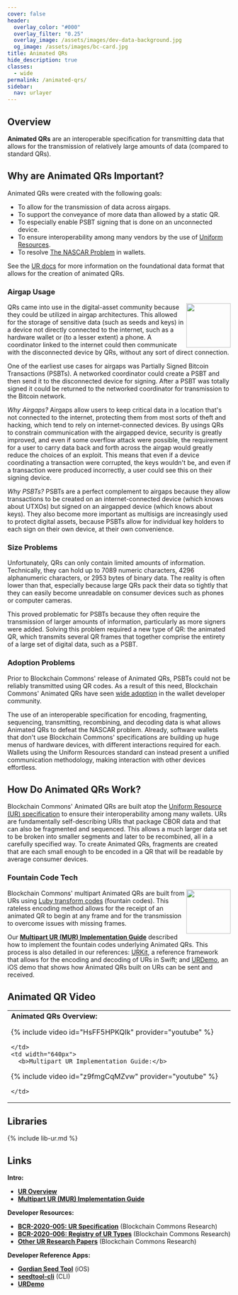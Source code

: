 ```yaml
---
cover: false
header:
  overlay_color: "#000"
  overlay_filter: "0.25"
  overlay_image: /assets/images/dev-data-background.jpg
  og_image: /assets/images/bc-card.jpg
title: Animated QRs
hide_description: true
classes:
  - wide
permalink: /animated-qrs/
sidebar:
  nav: urlayer
---
```


## Overview

**Animated QRs** are an interoperable specification for transmitting
data that allows for the transmission of relatively large amounts of
data (compared to standard QRs).

## Why are Animated QRs Important?

Animated QRs were created with the following goals:

* To allow for the transmission of data across airgaps.
* To support the conveyance of more data than allowed by a static QR.
* To especially enable PSBT signing that is done on an unconnected device.
* To ensure interoperability among many vendors by the use of [Uniform Resources](/ur/).
* To resolve [The NASCAR Problem](https://indieweb.org/NASCAR_problem) in wallets.

See the [UR docs](/ur/) for more information on the foundational data
format that allows for the creation of animated QRs.

### Airgap Usage

<img src="https://developer.blockchaincommons.com/assets/images/airgap.png" align="right" width=100px>

QRs came into use in the digital-asset community because they could be
utilized in airgap architectures. This allowed for the storage of
sensitive data (such as seeds and keys) in a device not directly
connected to the internet, such as a hardware wallet or (to a lesser
extent) a phone. A coordinator linked to the internet could then
communicate with the disconnected device by QRs, without any sort of
direct connection.

One of the earliest use cases for airgaps was Partially Signed Bitcoin
Transactions (PSBTs). A networked coordinator could create a PSBT and
then send it to the disconnected device for signing. After a PSBT was
totally signed it could be returned to the networked coordinator for
transmission to the Bitcoin network.

_Why Airgaps?_ Airgaps allow users to keep critical data in a location
that's not connected to the internet, protecting them from most sorts
of theft and hacking, which tend to rely on internet-connected
devices. By usings QRs to constrain communication with the airgapped
device, security is greatly improved, and even if some overflow attack
were possible, the requirement for a user to carry data back and forth
across the airgap would greatly reduce the choices of an exploit. This
means that even if a device coordinating a transaction were corrupted,
the keys wouldn't be, and even if a transaction were produced
incorrectly, a user could see this on their signing device.

_Why PSBTs?_ PSBTs are a perfect complement to airgaps because they
allow transactions to be created on an internet-connected device
(which knows about UTXOs) but signed on an airgapped device (which
knows about keys). They also become more important as multisigs are
increasingly used to protect digital assets, because PSBTs allow for
individual key holders to each sign on their own device, at their own
convenience.

### Size Problems

Unfortunately, QRs can only contain limited amounts of
information. Technically, they can hold up to 7089 numeric characters,
4296 alphanumeric characters, or 2953 bytes of binary data. The
reality is often lower than that, especially because large QRs pack
their data so tightly that they can easily become unreadable on
consumer devices such as phones or computer cameras.

This proved problematic for PSBTs because they often require the
transmission of larger amounts of information, particularly as more
signers were added. Solving this problem required a new type of QR:
the animated QR, which transmits several QR frames that together
comprise the entirety of a large set of digital data, such as a PSBT.

### Adoption Problems

Prior to Blockchain Commons' release of Animated QRs, PSBTs could not
be reliably transmitted using QR codes. As a result of this need,
Blockchain Commons' Animated QRs have seen [wide
adoption](/ur/implementations/) in the wallet developer community.

The use of an interoperable specification for encoding, fragmenting,
sequencing, transmitting, recombining, and decoding data is what
allows Animated QRs to defeat the NASCAR problem. Already, software
wallets that don't use Blockchain Commons' specifications are building
up huge menus of hardware devices, with different interactions
required for each. Wallets using the Uniform Resources standard can
instead present a unified communication methodology, making
interaction with other devices effortless.

## How Do Animated QRs Work?

Blockchain Commons' Animated QRs are built atop the [Uniform Resource
(UR) specification](/ur/) to ensure their interoperability among many
wallets. URs are fundamentally self-describing URIs that package CBOR
data and that can also be fragmented and sequenced. This allows a much
larger data set to be broken into smaller segments and later to be
recombined, all in a carefully specified way. To create Animated QRs,
fragments are created that are each small enough to be encoded in a QR
that will be readable by average consumer devices.

### Fountain Code Tech

<img src="https://developer.blockchaincommons.com/assets/images/animated-qr.gif" align="right" width=100px>

Blockchain Commons' multipart Animated QRs are built from URs using
[Luby transform
codes](https://en.wikipedia.org/wiki/Luby_transform_code) (fountain
codes). This rateless encoding method allows for the receipt of an
animated QR to begin at any frame and for the transmission to overcome
issues with missing frames.

Our [**Multipart UR (MUR) Implementation Guide**](https://github.com/BlockchainCommons/Research/blob/master/papers/bcr-2024-001-multipart-ur.md) described how to implement the fountain codes underlying Animated QRs.
This process is also detailed in our references:
[URKit](https://github.com/BlockchainCommons/URKit), a reference
framework that allows for the encoding and decoding of URs in Swift;
and [URDemo](https://github.com/BlockchainCommons/URDemo), an iOS demo
that shows how Animated QRs built on URs can be sent and received.

## Animated QR Video

<table width="100%">
  <tr>
    <td width="640px">
      <b>Animated QRs Overview:</b>

{% include video id="HsFF5HPKQIk" provider="youtube" %}

    </td>
    <td width="640px">
      <b>Multipart UR Implementation Guide:</b>

{% include video id="z9fmgCqMZvw" provider="youtube" %}

    </td>    
  </tr>
</table>  

## Libraries

{% include lib-ur.md %}

## Links

**Intro:**

* [**UR Overview**](/ur/)
* [**Multipart UR (MUR) Implementation Guide**](https://github.com/BlockchainCommons/Research/blob/master/papers/bcr-2024-001-multipart-ur.md)

**Developer Resources:**

* [**BCR-2020-005: UR Specification**](https://github.com/BlockchainCommons/Research/blob/master/papers/bcr-2020-005-ur.md) (Blockchain Commons Research)
* [**BCR-2020-006: Registry of UR Types**](
https://github.com/BlockchainCommons/Research/blob/master/papers/bcr-2020-006-urtypes.md) (Blockchain Commons Research)
* [**Other UR Research Papers**](https://github.com/BlockchainCommons/Research/tree/master) (Blockchain Commons Research)

**Developer Reference Apps:**

* [**Gordian Seed Tool**](https://github.com/BlockchainCommons/GordianSeedTool-iOS) (iOS)
* [**seedtool-cli**](https://github.com/BlockchainCommons/seedtool-cli) (CLI)
* [**URDemo**](https://github.com/BlockchainCommons/URDemo)
